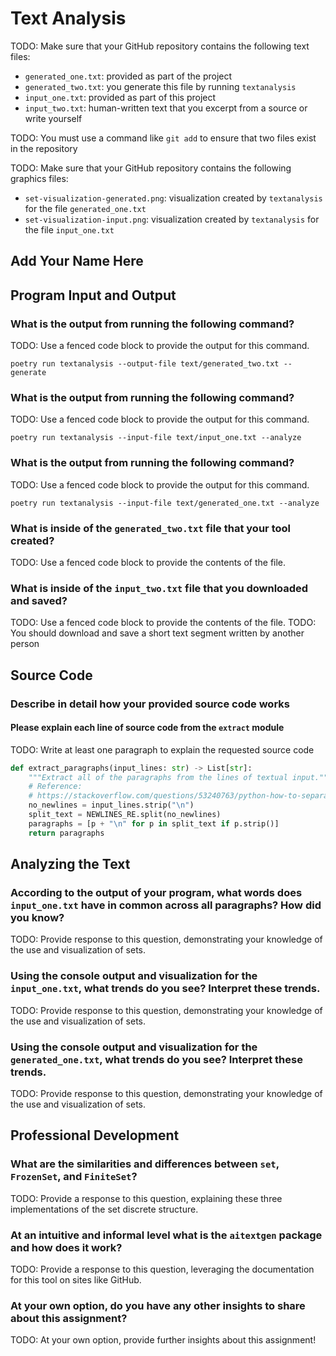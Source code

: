# Text Analysis

TODO: Make sure that your GitHub repository contains the following text files:

- `generated_one.txt`: provided as part of the project
- `generated_two.txt`: you generate this file by running `textanalysis`
- `input_one.txt`: provided as part of this project
- `input_two.txt`: human-written text that you excerpt from a source or write yourself

TODO: You must use a command like `git add` to ensure that two files exist in the repository

TODO: Make sure that your GitHub repository contains the following graphics files:

- `set-visualization-generated.png`: visualization created by `textanalysis` for the file `generated_one.txt`
- `set-visualization-input.png`: visualization created by `textanalysis` for the file `input_one.txt`

## Add Your Name Here

## Program Input and Output

### What is the output from running the following command?

TODO: Use a fenced code block to provide the output for this command.

`poetry run textanalysis --output-file text/generated_two.txt --generate`

### What is the output from running the following command?

TODO: Use a fenced code block to provide the output for this command.

`poetry run textanalysis --input-file text/input_one.txt --analyze`

### What is the output from running the following command?

TODO: Use a fenced code block to provide the output for this command.

`poetry run textanalysis --input-file text/generated_one.txt --analyze`

### What is inside of the `generated_two.txt` file that your tool created?

TODO: Use a fenced code block to provide the contents of the file.

### What is inside of the `input_two.txt` file that you downloaded and saved?

TODO: Use a fenced code block to provide the contents of the file.
TODO: You should download and save a short text segment written by another person

## Source Code

### Describe in detail how your provided source code works

#### Please explain each line of source code from the `extract` module

TODO: Write at least one paragraph to explain the requested source code

```python
def extract_paragraphs(input_lines: str) -> List[str]:
    """Extract all of the paragraphs from the lines of textual input."""
    # Reference:
    # https://stackoverflow.com/questions/53240763/python-how-to-separate-paragraphs-from-text
    no_newlines = input_lines.strip("\n")
    split_text = NEWLINES_RE.split(no_newlines)
    paragraphs = [p + "\n" for p in split_text if p.strip()]
    return paragraphs
```

## Analyzing the Text

### According to the output of your program, what words does `input_one.txt` have in common across all paragraphs? How did you know?

TODO: Provide response to this question, demonstrating your knowledge of the use and visualization of sets.

### Using the console output and visualization for the `input_one.txt`, what trends do you see? Interpret these trends.

TODO: Provide response to this question, demonstrating your knowledge of the use and visualization of sets.

### Using the console output and visualization for the `generated_one.txt`, what trends do you see? Interpret these trends.

TODO: Provide response to this question, demonstrating your knowledge of the use and visualization of sets.

## Professional Development

### What are the similarities and differences between `set`, `FrozenSet`, and `FiniteSet`?

TODO: Provide a response to this question, explaining these three implementations of the set discrete structure.

### At an intuitive and informal level what is the `aitextgen` package and how does it work?

TODO: Provide a response to this question, leveraging the documentation for this tool on sites like GitHub.

### At your own option, do you have any other insights to share about this assignment?

TODO: At your own option, provide further insights about this assignment!
